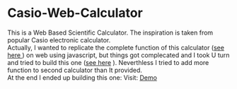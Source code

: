 # Casio-Web-Calculator
This is a Web Based Scientific Calculator.
The inspiration is taken from popular Casio electronic calculator.<br>
Actually, I wanted to replicate the complete function of this calculator (<a target="_blank" href="http://ecx.images-amazon.com/images/I/71tFoa7v5EL._SL1500_.jpg">see here </a> ) on web using javascript, but things got complecated and I took U turn and tried to build this one (<a target="_blank" href="https://mafstorage001.blob.core.windows.net/appimages/ProductImages/Standard/62574.jpg" >see here</a> ). 
Neverthless I tried to add more function to second calculator than It provided. 
<br>
At the end I ended up building this one: Visit:  <a href="http://abhishekraj007.github.io/apps/Casio-Web-Calculator/">Demo</a>
